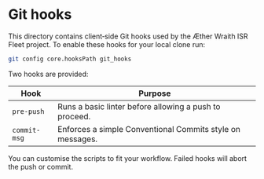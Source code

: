 Git hooks
=========

This directory contains client‑side Git hooks used by the Æther Wraith ISR Fleet project.  To enable these hooks for your local clone run:

```bash
git config core.hooksPath git_hooks
```

Two hooks are provided:

| Hook         | Purpose                                                    |
|--------------|------------------------------------------------------------|
| `pre-push`   | Runs a basic linter before allowing a push to proceed.    |
| `commit-msg` | Enforces a simple Conventional Commits style on messages. |

You can customise the scripts to fit your workflow.  Failed hooks will abort the push or commit.
